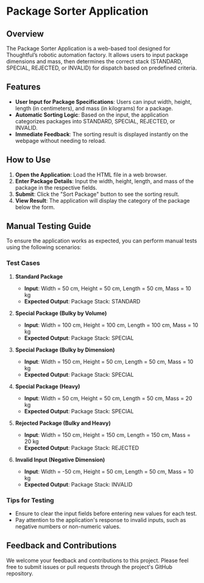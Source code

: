 # Package Sorter Application

## Overview
The Package Sorter Application is a web-based tool designed for Thoughtful’s robotic automation factory. It allows users to input package dimensions and mass, then determines the correct stack (STANDARD, SPECIAL, REJECTED, or INVALID) for dispatch based on predefined criteria.

## Features
- **User Input for Package Specifications**: Users can input width, height, length (in centimeters), and mass (in kilograms) for a package.
- **Automatic Sorting Logic**: Based on the input, the application categorizes packages into STANDARD, SPECIAL, REJECTED, or INVALID.
- **Immediate Feedback**: The sorting result is displayed instantly on the webpage without needing to reload.

## How to Use
1. **Open the Application**: Load the HTML file in a web browser.
2. **Enter Package Details**: Input the width, height, length, and mass of the package in the respective fields.
3. **Submit**: Click the "Sort Package" button to see the sorting result.
4. **View Result**: The application will display the category of the package below the form.

## Manual Testing Guide
To ensure the application works as expected, you can perform manual tests using the following scenarios:

### Test Cases
1. **Standard Package**
   - **Input**: Width = 50 cm, Height = 50 cm, Length = 50 cm, Mass = 10 kg
   - **Expected Output**: Package Stack: STANDARD

2. **Special Package (Bulky by Volume)**
   - **Input**: Width = 100 cm, Height = 100 cm, Length = 100 cm, Mass = 10 kg
   - **Expected Output**: Package Stack: SPECIAL

3. **Special Package (Bulky by Dimension)**
   - **Input**: Width = 150 cm, Height = 50 cm, Length = 50 cm, Mass = 10 kg
   - **Expected Output**: Package Stack: SPECIAL

4. **Special Package (Heavy)**
   - **Input**: Width = 50 cm, Height = 50 cm, Length = 50 cm, Mass = 20 kg
   - **Expected Output**: Package Stack: SPECIAL

5. **Rejected Package (Bulky and Heavy)**
   - **Input**: Width = 150 cm, Height = 150 cm, Length = 150 cm, Mass = 20 kg
   - **Expected Output**: Package Stack: REJECTED

6. **Invalid Input (Negative Dimension)**
   - **Input**: Width = -50 cm, Height = 50 cm, Length = 50 cm, Mass = 10 kg
   - **Expected Output**: Package Stack: INVALID

### Tips for Testing
- Ensure to clear the input fields before entering new values for each test.
- Pay attention to the application's response to invalid inputs, such as negative numbers or non-numeric values.

## Feedback and Contributions
We welcome your feedback and contributions to this project. Please feel free to submit issues or pull requests through the project's GitHub repository.
